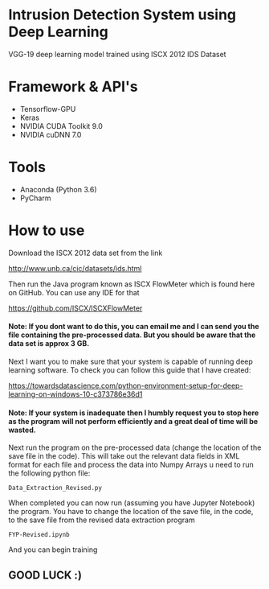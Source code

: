 # Intrusion Detection System using Deep Learning

VGG-19 deep learning model trained using ISCX 2012 IDS Dataset

# Framework & API's 

* Tensorflow-GPU
* Keras
* NVIDIA CUDA Toolkit 9.0
* NVIDIA cuDNN 7.0

# Tools

* Anaconda (Python 3.6)
* PyCharm


# How to use
Download the ISCX 2012 data set from the link

http://www.unb.ca/cic/datasets/ids.html

Then run the Java program known as ISCX FlowMeter which is found here on GitHub. You can use any IDE for that

https://github.com/ISCX/ISCXFlowMeter

#### Note: If you dont want to do this, you can email me and I can send you the file containing the pre-processed data. But you should be aware that the data set is approx 3 GB.

Next I want you to make sure that your system is capable of running deep learning software. To check you can follow this guide that I have created:

https://towardsdatascience.com/python-environment-setup-for-deep-learning-on-windows-10-c373786e36d1

#### Note: If your system is inadequate then I humbly request you to stop here as the program will not perform efficiently and a great deal of time will be wasted.

Next run the program on the pre-processed data (change the location of the save file in the code). This will take out the relevant data fields in XML format for each file and process the data into Numpy Arrays u need to run the following python file:

    Data_Extraction_Revised.py

When completed you can now run (assuming you have Jupyter Notebook) the program.
You have to change the location of the save file, in the code, to the save file from the revised data extraction program

    FYP-Revised.ipynb

And you can begin training

## GOOD LUCK :)
